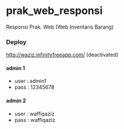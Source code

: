 # prak_web_responsi
 Responsi Prak. Web  (Web Inventaris Barang)
 
 ### Deploy 
 http://waziz.infinityfreeapp.com/  (deactivated)
 
#### admin 1
- user : admin1 
- pass : 12345678

#### admin 2
- user : waffiqaziz
- pass : waffiqaziz
